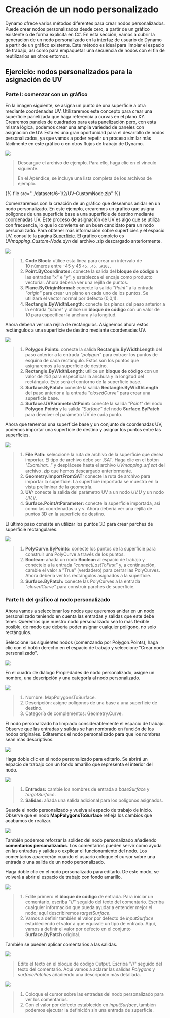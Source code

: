# Creación de un nodo personalizado

Dynamo ofrece varios métodos diferentes para crear nodos personalizados. Puede crear nodos personalizados desde cero, a partir de un gráfico existente o de forma explícita en C#. En esta sección, vamos a cubrir la generación de un nodo personalizado en la interfaz de usuario de Dynamo a partir de un gráfico existente. Este método es ideal para limpiar el espacio de trabajo, así como para empaquetar una secuencia de nodos con el fin de reutilizarlos en otros entornos.

## Ejercicio: nodos personalizados para la asignación de UV

### Parte I: comenzar con un gráfico

En la imagen siguiente, se asigna un punto de una superficie a otra mediante coordenadas UV. Utilizaremos este concepto para crear una superficie panelizada que haga referencia a curvas en el plano XY. Crearemos paneles de cuadrados para esta panelización pero, con esta misma lógica, podemos crear una amplia variedad de paneles con asignación de UV. Esta es una gran oportunidad para el desarrollo de nodos personalizados, ya que vamos a poder repetir un proceso similar más fácilmente en este gráfico o en otros flujos de trabajo de Dynamo.

![](<../images/6-1/2/custom node for uv mapping pt I - 01.jpg>)

> Descargue el archivo de ejemplo. Para ello, haga clic en el vínculo siguiente.
>
> En el Apéndice, se incluye una lista completa de los archivos de ejemplo.

{% file src="../datasets/6-1/2/UV-CustomNode.zip" %}

Comenzaremos con la creación de un gráfico que deseamos anidar en un nodo personalizado. En este ejemplo, crearemos un gráfico que asigna polígonos de una superficie base a una superficie de destino mediante coordenadas UV. Este proceso de asignación de UV es algo que se utiliza con frecuencia, lo que lo convierte en un buen candidato para un nodo personalizado. Para obtener más información sobre superficies y el espacio UV, consulte la página [Superficie](../../5\_essential\_nodes\_and\_concepts/5-2\_geometry-for-computational-design/5-surfaces.md). El gráfico completo es _UVmapping\_Custom-Node.dyn_ del archivo .zip descargado anteriormente.

![](<../images/6-1/2/custom node for uv mapping pt I - 02.jpg>)

> 1. **Code Block:** utilice esta línea para crear un intervalo de 10 números entre -45 y 45 `45..45..#10;`.
> 2. **Point.ByCoordinates:** conecte la salida del **bloque de código** a las entradas "x" e "y", y establezca el encaje como producto vectorial. Ahora debería ver una rejilla de puntos.
> 3. **Plane.ByOriginNormal:** conecte la salida _"Point"_ a la entrada _"origin"_ para crear un plano en cada uno de los puntos. Se utilizará el vector normal por defecto (0,0,1).
> 4. **Rectangle.ByWidthLength:** conecte los planos del paso anterior a la entrada _"plane"_ y utilice un **bloque de código** con un valor de _10_ para especificar la anchura y la longitud.

Ahora debería ver una rejilla de rectángulos. Asignemos ahora estos rectángulos a una superficie de destino mediante coordenadas UV.

![](<../images/6-1/2/custom node for uv mapping pt I - 03.jpg>)

> 1. **Polygon.Points:** conecte la salida **Rectangle.ByWidthLength** del paso anterior a la entrada _"polygon"_ para extraer los puntos de esquina de cada rectángulo. Estos son los puntos que asignaremos a la superficie de destino.
> 2. **Rectangle.ByWidthLength:** utilice un **bloque de código** con un valor de _100_ para especificar la anchura y la longitud del rectángulo. Este será el contorno de la superficie base.
> 3. **Surface.ByPatch:** conecte la salida **Rectangle.ByWidthLength** del paso anterior a la entrada _"closedCurve"_ para crear una superficie base.
> 4. **Surface.UVParameterAtPoint:** conecte la salida _"Point"_ del nodo **Polygon.Points** y la salida _"Surface"_ del nodo **Surface.ByPatch** para devolver el parámetro UV de cada punto.

Ahora que tenemos una superficie base y un conjunto de coordenadas UV, podemos importar una superficie de destino y asignar los puntos entre las superficies.

![](<../images/6-1/2/custom node for uv mapping pt I - 04.jpg>)

> 1. **File Path:** seleccione la ruta de archivo de la superficie que desea importar. El tipo de archivo debe ser .SAT. Haga clic en el botón _"Examinar..."_ y desplácese hasta el archivo _UVmapping\_srf.sat_ del archivo .zip que hemos descargado anteriormente.
> 2. **Geometry.ImportFromSAT:** conecte la ruta de archivo para importar la superficie. La superficie importada se muestra en la vista preliminar de la geometría.
> 3. **UV:** conecte la salida del parámetro UV a un nodo _UV.U_ y un nodo _UV.V_.
> 4. **Surface.PointAtParameter:** conecte la superficie importada, así como las coordenadas u y v. Ahora debería ver una rejilla de puntos 3D en la superficie de destino.

El último paso consiste en utilizar los puntos 3D para crear parches de superficie rectangulares.

![](<../images/6-1/2/custom node for uv mapping pt I - 05.jpg>)

> 1. **PolyCurve.ByPoints:** conecte los puntos de la superficie para construir una PolyCurve a través de los puntos.
> 2. **Boolean:** añada un nodo **Boolean** al espacio de trabajo y conéctelo a la entrada _"connectLastToFirst"_ y, a continuación, cambie el valor a "True" (verdadero) para cerrar las PolyCurves. Ahora debería ver los rectángulos asignados a la superficie.
> 3. **Surface.ByPatch:** conecte las PolyCurves a la entrada _"closedCurve"_ para construir parches de superficie.

### Parte II: del gráfico al nodo personalizado

Ahora vamos a seleccionar los nodos que queremos anidar en un nodo personalizado teniendo en cuenta las entradas y salidas que este debe tener. Queremos que nuestro nodo personalizado sea lo más flexible posible, de modo que debería poder asignar cualquier polígono, no solo rectángulos.

Seleccione los siguientes nodos (comenzando por Polygon.Points), haga clic con el botón derecho en el espacio de trabajo y seleccione "Crear nodo personalizado".

![](<../images/6-1/2/custom node for uv mapping pt II - 01.jpg>)

En el cuadro de diálogo Propiedades de nodo personalizado, asigne un nombre, una descripción y una categoría al nodo personalizado.

![](<../images/6-1/2/custom node for uv mapping pt II - 02.jpg>)

> 1. Nombre: MapPolygonsToSurface.
> 2. Descripción: asigne polígonos de una base a una superficie de destino.
> 3. Categoría de complementos: Geometry.Curve.

El nodo personalizado ha limpiado considerablemente el espacio de trabajo. Observe que las entradas y salidas se han nombrado en función de los nodos originales. Editaremos el nodo personalizado para que los nombres sean más descriptivos.

![](<../images/6-1/2/custom node for uv mapping pt II - 03.jpg>)

Haga doble clic en el nodo personalizado para editarlo. Se abrirá un espacio de trabajo con un fondo amarillo que representa el interior del nodo.

![](<../images/6-1/2/custom node for uv mapping pt II - 04.jpg>)

> 1. **Entradas:** cambie los nombres de entrada a _baseSurface_ y _targetSurface_.
> 2. **Salidas:** añada una salida adicional para los polígonos asignados.

Guarde el nodo personalizado y vuelva al espacio de trabajo de inicio. Observe que el nodo **MapPolygonsToSurface** refleja los cambios que acabamos de realizar.

![](<../images/6-1/2/custom node for uv mapping pt II - 05.jpg>)

También podemos reforzar la solidez del nodo personalizado añadiendo **comentarios personalizados**. Los comentarios pueden servir como ayuda en las entradas y salidas o explicar el funcionamiento del nodo. Los comentarios aparecerán cuando el usuario coloque el cursor sobre una entrada o una salida de un nodo personalizado.

Haga doble clic en el nodo personalizado para editarlo. De este modo, se volverá a abrir el espacio de trabajo con fondo amarillo.

![](<../images/6-1/2/custom node for uv mapping pt II - 06.jpg>)

> 1. Edite primero el **bloque de código** de entrada. Para iniciar un comentario, escriba "//" seguido del texto del comentario. Escriba cualquier información que pueda ayudar a entender mejor el nodo; aquí describiremos _targetSurface_.
> 2. Vamos a definir también el valor por defecto de _inputSurface_ estableciendo el valor a que equivale un tipo de entrada. Aquí, vamos a definir el valor por defecto en el conjunto **Surface.ByPatch** original.

También se pueden aplicar comentarios a las salidas.

![](<../images/6-1/2/custom node for uv mapping pt II - 07.jpg>)

> Edite el texto en el bloque de código Output. Escriba "//" seguido del texto del comentario. Aquí vamos a aclarar las salidas _Polygons_ y _surfacePatches_ añadiendo una descripción más detallada.

![](<../images/6-1/2/custom node for uv mapping pt II - 08.jpg>)

> 1. Coloque el cursor sobre las entradas del nodo personalizado para ver los comentarios.
> 2. Con el valor por defecto establecido en _inputSurface_, también podemos ejecutar la definición sin una entrada de superficie.
